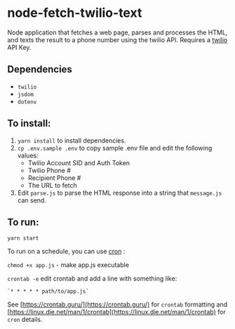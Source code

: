 # node-fetch-twilio-text
Node application that fetches a web page, parses and processes the HTML, and texts the result to a phone number using the twilio API. Requires a [twilio](https://www.twilio.com/) API Key.

## Dependencies

* `twilio`
* `jsdom`
* `dotenv`

## To install:

1) `yarn install` to install dependencies.
2) `cp .env.sample .env` to copy sample .env file and edit the following values: 
	* Twilio Account SID and Auth Token 
	* Twilio Phone #
	* Recipient Phone # 
	* The URL to fetch
4) Edit `parse.js` to parse the HTML response into a string that `message.js` can send.

## To run:

```
yarn start
```

To run on a schedule, you can use [cron](https://en.wikipedia.org/wiki/Cron) :

`chmod +x app.js` - make app.js executable

`crontab -e` edit crontab and add a line with something like:

	`* * * * * path/to/app.js`

See [https://crontab.guru/](https://crontab.guru/) for `crontab` formatting and [https://linux.die.net/man/1/crontab](https://linux.die.net/man/1/crontab) for `cron` details.

